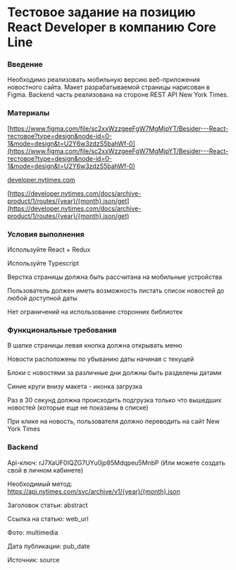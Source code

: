 # **Тестовое задание на позицию React Developer в компанию Core Line**

### **Введение**

Необходимо реализовать мобильную версию веб-приложения новостного сайта. Макет разрабатываемой страницы нарисован в Figma. Backend часть реализована на стороне REST API New York Times.

### **Материалы**

[https://www.figma.com/file/sc2xxWzzgeeFgW7MgMjpYT/Besider---React-тестовое?type=design&node-id=0-1&mode=design&t=U2Y6w3zdzS5bahWf-0](https://www.figma.com/file/sc2xxWzzgeeFgW7MgMjpYT/Besider---React-тестовое?type=design&node-id=0-1&mode=design&t=U2Y6w3zdzS5bahWf-0)

[developer.nytimes.com](https://developer.nytimes.com/docs/archive-product/1/routes/{year}/{month}.json/get)

[https://developer.nytimes.com/docs/archive-product/1/routes/{year}/{month}.json/get](https://developer.nytimes.com/docs/archive-product/1/routes/{year}/{month}.json/get)

### **Условия выполнения**

Используйте React + Redux

Используйте Typescript

Верстка страницы должна быть рассчитана на мобильные устройства

Пользователь должен иметь возможность листать список новостей до любой доступной даты

Нет ограничений на использование сторонних библиотек

### **Функциональные требования**

В шапке страницы левая кнопка должна открывать меню

Новости расположены по убыванию даты начиная с текущей

Блоки с новостями за различные дни должны быть разделены датами

Синие круги внизу макета - иконка загрузка

Раз в 30 секунд должна происходить подгрузка только что вышедших новостей (которые еще не показаны в списке)

При клике на новость, пользователя должно переводить на сайт New York Times

### **Backend**

Api-ключ: rJ7XaUF0IQZG7UYu0jp85Mdqpeu5MnbP (Или можете создать свой в личном кабинете)

Необходимый метод: https://api.nytimes.com/svc/archive/v1/{year}/{month}.json

Заголовок статьи: abstract

Ссылка на статью: web_url

Фото: multimedia

Дата публикации: pub_date

Источник: source
